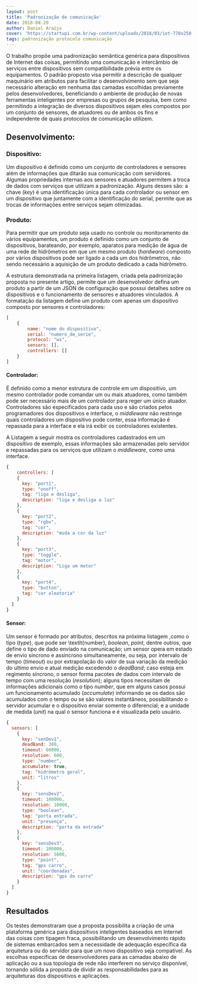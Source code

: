 ```yaml
---
layout: post
title: 'Padronização de comunicação'
date: 2018-08-20
author: Daniel Araújo
cover: 'https://startupi.com.br/wp-content/uploads/2018/03/iot-770x250.jpg'
tags: padronização protocolo comunicação
---
```


O trabalho propõe uma padronização semântica genérica para dispositivos de Internet das coisas, permitindo uma comunicação e intercâmbio de serviços entre dispositivos sem compatibilidade prévia entre os equipamentos. O padrão proposto visa permitir a descrição de qualquer maquinário em atributos para facilitar o desenvolvimento sem que seja necessário alteração em nenhuma das camadas escolhidas previamente pelos desenvolvedores, beneficiando o ambiente de produção de novas ferramentas inteligentes por empresas ou grupos de pesquisa, bem como permitindo a integração de diversos dispositivos sejam eles compostos por um conjunto de sensores, de atuadores ou de ambos os fins e independente de quais protocolos de comunicação utilizem.

## Desenvolvimento:
### Dispositivo:
Um dispositivo é definido como um conjunto de controladores e sensores além de informações que ditarão sua comunicação com servidores. Algumas propriedades internas aos sensores e atuadores permitem a troca de dados com serviços que utilizam a padronização. Alguns desses são: a chave (*key*) é uma identificação única para cada controlador ou sensor em um dispositivo que juntamente com a identificação do serial, permite que as trocas de informações entre serviços sejam otimizadas.

### Produto:
Para permitir que um produto seja usado no controle ou monitoramento de vários equipamentos, um produto é definido como um conjunto de dispositivos, barateando, por exemplo, aparatos para medição de água de uma rede de hidrômetros em que um mesmo produto (*hardware*) composto por vários dispositivos pode ser ligado a cada um dos hidrômetros, não sendo necessário a aquisição de um produto dedicado a cada hidrômetro.

A estrutura demonstrada na primeira listagem, criada pela padronização proposta no presente artigo, permite que um desenvolvedor defina um produto a partir de um JSON de configuração que possui detalhes sobre os dispositivos e o funcionamento de sensores e atuadores vinculados. A formatação da listagem define um produto com apenas um dispositivo composto por sensores e controladores:
```javascript
[
	{
		name: "nome do dispositivo",
		serial: "numero_de_serie",
		protocol: "ws",
		sensors: [],
		controllers: []
	}
]
```
#### Controlador:
É definido como a menor estrutura de controle em um dispositivo, um mesmo controlador pode comandar um ou mais atuadores, como também pode ser necessário mais de um controlador para reger um único atuador. Controladores são especificados para cada uso e são criados pelos programadores dos dispositivos e interface, o *middleware* não restringe quais controladores um dispositivo pode conter, essa informação é repassada para a interface e ela irá exibir os controladores existentes.

A Listagem a seguir mostra os controladores cadastrados em um dispositivo de exemplo, essas informações são armazenadas pelo servidor e repassadas para os serviços que utilizam o *middleware*, como uma interface.
```javascript 
{
	controllers: [
    {
      key: "port1",
      type: "onoff",
      tag: "liga e desliga",
      description: "liga e desliga a luz"
    },
    {
      key: "port2",
      type: "rgbx",
      tag: "cor",
      description: "muda a cor da luz"
    },
    {
      key: "port3",
      type: "toggle",
      tag: "motor",
      description: "Liga um motor"
    },
    {
      key: "port4",
      type: "button",
      tag: "cor aleatoria"
    }
  ]
}
```
#### Sensor:
Um sensor é formado por atributos, descritos na próxima listagem ,como o tipo (*type*), que pode ser \textit{number}, *boolean*, *point*, dentre outros, que define o tipo de dado enviado na comunicação; um sensor opera em estado de envio síncrono e assíncrono simultaneamente, ou seja, por intervalo de tempo (*timeout*) ou por extrapolação do valor de sua variação da medição do ultimo envio e atual medição excedendo o *deadBand*; caso esteja em regimento síncrono, o sensor forma pacotes de dados com intervalo de tempo com uma resolução (*resolution*); alguns tipos necessitam de informações adicionais como o tipo *number*, que em alguns casos possui um funcionamento acumulado (*accumulate*) informando se os dados são acumulados com o tempo ou se são valores instantâneos, possibilitando o servidor acumular e o dispositivo enviar somente o diferencial; e a unidade de medida (*unit*) na qual o sensor funciona e é visualizada pelo usuário.
```javascript 
{
  sensors: [
    {
      key: "senDev1",
      deadBand: 300,
      timeout: 60000,
      resolution: 600,
      type: "number",
      accumulate: true,
      tag: "hidrômetro geral",
      unit: "litros"
    },
    {
      key: "sensDev2",
      timeout: 100000,
      resolution: 10000,
      type: "boolean",
      tag: "porta entrada",
      unit: "presença",
      description: "porta da entrada"
    },
    {
      key: "sensDev3",
      timeout: 100000,
      resolution: 5000,
      type: "point",
      tag: "gps carro",
      unit: "coordenadas",
      description: "gps do carro"
    }
  ]
}
```

## Resultados
Os testes demonstraram que a proposta possibilita a criação de uma plataforma genérica para dispositivos inteligentes baseados em Internet das coisas com tipagem fraca, possibilitando um desenvolvimento rápido de sistemas embarcados sem a necessidade de adequação específica da arquitetura ou do servidor para que um novo dispositivo seja compatível. As escolhas específicas de desenvolvedores para as camadas abaixo de aplicação ou a sua topologia de rede não interferem no serviço disponível, tornando sólida a proposta de dividir as responsabilidades para as arquiteturas dos dispositivos e aplicações.